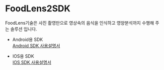 # FoodLens2SDK

FoodLens기술은 사진 촬영만으로 영상속의 음식을 인식하고 영양분석까지 수행해 주는 솔루션 입니다.

- Android용 SDK  
  [Android SDK 사용설명서](Android/)

- IOS용 SDK  
  [IOS SDK 사용설명서](IOS/)
